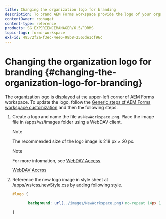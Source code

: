 ```yaml
---
title: Changing the organization logo for branding
description: To brand AEM Forms workspace provide the logo of your organization by customizing the default logo.
contentOwner: robhagat
content-type: reference
products: SG_EXPERIENCEMANAGER/6.5/FORMS
topic-tags: forms-workspace
exl-id: 49572f2a-f3ec-4ee6-98b8-2563de1cf96c
---
```

# Changing the organization logo for branding {#changing-the-organization-logo-for-branding}

The organization logo is displayed at the upper-left corner of AEM Forms workspace. To update the logo, follow the [Generic steps of AEM Forms workspace customization](/help/forms/using/generic-steps-html-workspace-customization.md#generic-steps-for-html-workspace-customization) and then the following steps.

1. Create a logo and name the file as `NewWorkspace.png`. Place the image file in /apps/ws/images folder using a WebDAV client.

   >[!NOTE]
   >
   >The recommended size of the logo image is 218 px × 20 px.

   >[!NOTE]
   >
   >For more information, see [WebDAV Access](https://experienceleague.adobe.com/docs/experience-manager-65/administering/contentmanagement/webdav-access.html?lang=en).

   [WebDAV Access](https://experienceleague.adobe.com/docs/experience-manager-65/administering/contentmanagement/webdav-access.html?lang=en)

1. Reference the new logo image in style sheet at /apps/ws/css/newStyle.css by adding following style.

   ```css
   #logo {

          background: url(../images/NewWorkspace.png) no-repeat 14px 11px;

   }
   ```

